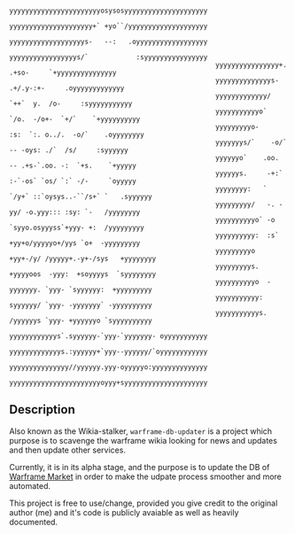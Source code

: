                                                         yyyyyyyyyyyyyyyyyyyyyyyosysosyyyyyyyyyyyyyyyyyyyyy
                                                        yyyyyyyyyyyyyyyyyyyyy+` +yo``/yyyyyyyyyyyyyyyyyyyy
                                                        yyyyyyyyyyyyyyyyyyys-   --:   .oyyyyyyyyyyyyyyyyyy
                                                        yyyyyyyyyyyyyyyyys/`            :syyyyyyyyyyyyyyyy
                                                        yyyyyyyyyyyyyyyy+.     .+so-     `+yyyyyyyyyyyyyyy
                                                        yyyyyyyyyyyyyys-     .+/.y-:+-     .oyyyyyyyyyyyyy
                                                        yyyyyyyyyyyyy/     `++`  y.  /o-     :syyyyyyyyyyy
                                                        yyyyyyyyyyyo`    `/o.  -/o+-  `+/`    `+yyyyyyyyyy
                                                        yyyyyyyyyo-     :s:  `:. o../.  -o/`    .oyyyyyyyy
                                                        yyyyyyys/`    -o/`  -- -oys: ./`  /s/     :syyyyyy
                                                        yyyyyyo`    .oo.  -- .+s-`.oo. -:  `+s.    `+yyyyy
                                                        yyyyyys.     -+:` :-`-os` `os/ `:` -/-     `oyyyyy
                                                        yyyyyyyy:   ` `/y+` ::`oysys..-``/s+` `   .syyyyyy
                                                        yyyyyyyyy/   -. -yy/ -o.yyy::: :sy: `-   /yyyyyyyy
                                                        yyyyyyyyyyo` -o `syyo.osyyyss`+yyy- +:  /yyyyyyyyy
                                                        yyyyyyyyyy:  :s` +yy+o/yyyyyo+/yys `o+  -yyyyyyyyy
                                                        yyyyyyyyyo   +yy+-/y/ /yyyyy+.-y+-/sys   +yyyyyyyy
                                                        yyyyyyyyys.  +yyyyoos  -yyy:  +soyyyys  `syyyyyyyy
                                                        yyyyyyyyyyo  -yyyyyyy. `yyy- `syyyyyy:  +yyyyyyyyy
                                                        yyyyyyyyyyy:  syyyyyy/ `yyy- -yyyyyyy` -yyyyyyyyyy
                                                        yyyyyyyyyyys. /yyyyyys `yyy- +yyyyyyo `syyyyyyyyyy
                                                        yyyyyyyyyyyys`.syyyyyy-`yyy-`yyyyyyy- oyyyyyyyyyyy
                                                        yyyyyyyyyyyyys.:yyyyyy+`yyy--yyyyyy/`oyyyyyyyyyyyy
                                                        yyyyyyyyyyyyyyy//yyyyyy.yyy-oyyyyyo:yyyyyyyyyyyyyy
                                                        yyyyyyyyyyyyyyyyyyyyyyyoyyy+syyyyyyyyyyyyyyyyyyyyy

    
Description
----------
Also known as the Wikia-stalker, `warframe-db-updater` is a project which 
purpose is to scavenge the warframe wikia looking for news and updates and then 
update other services. 

Currently, it is in its alpha stage, and the purpose is to update the DB of 
[Warframe Market](https://warframe.market/) in order to make the udpate process
smoother and more automated. 

This project is free to use/change, provided you give credit to the original 
author (me) and it's code is publicly avaiable as well as heavily documented. 


